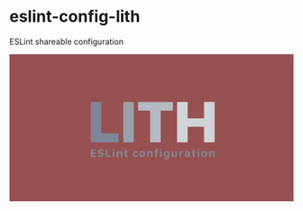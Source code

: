 # eslint-config-lith  
ESLint shareable configuration  

<img alt="LITH" src="eslint-config-lith.jpg">
